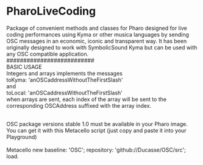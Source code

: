 # PharoLiveCoding
Package of convenient methods and classes for Pharo designed for live coding performances using Kyma or other musica languages by sending OSC messages in an economic, iconic and transparent way.
It has been originally designed to work with SymbolicSound Kyma but can be used with any OSC compatible application.
<br>
##########################
<br>
BASIC USAGE
<br>
Integers and arrays implements the messages
<br>
toKyma: 'anOSCaddressWithoutTheFirstSlash'
<br>
and
<br>
toLocal: 'anOSCaddressWithoutTheFirstSlash'
<br>
when arrays are sent, each index of the array will be sent to the corresponding OSCAddress suffixed with the array index.



<br>
OSC package versions stable 1.0 must be available in your Pharo image.
<br>
You can get it with this Metacello script (just copy and paste it into your Playground) 
<br>

<br>
Metacello new
  baseline: 'OSC';
  repository: 'github://Ducasse/OSC/src';
  load.
